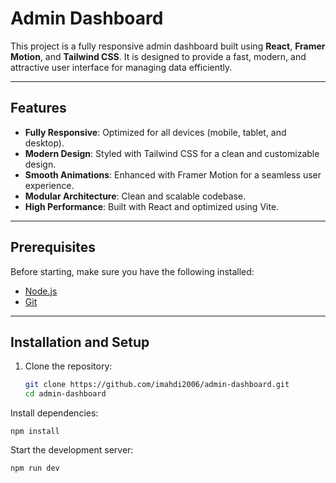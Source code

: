 # Admin Dashboard

This project is a fully responsive admin dashboard built using **React**, **Framer Motion**, and **Tailwind CSS**. It is designed to provide a fast, modern, and attractive user interface for managing data efficiently.

---

## Features

- **Fully Responsive**: Optimized for all devices (mobile, tablet, and desktop).
- **Modern Design**: Styled with Tailwind CSS for a clean and customizable design.
- **Smooth Animations**: Enhanced with Framer Motion for a seamless user experience.
- **Modular Architecture**: Clean and scalable codebase.
- **High Performance**: Built with React and optimized using Vite.

---

## Prerequisites

Before starting, make sure you have the following installed:

- [Node.js](https://nodejs.org/)
- [Git](https://git-scm.com/)

---

## Installation and Setup

1. Clone the repository:
   ```bash
   git clone https://github.com/imahdi2006/admin-dashboard.git
   cd admin-dashboard
Install dependencies:
```
npm install
```
Start the development server:

```
npm run dev

```

